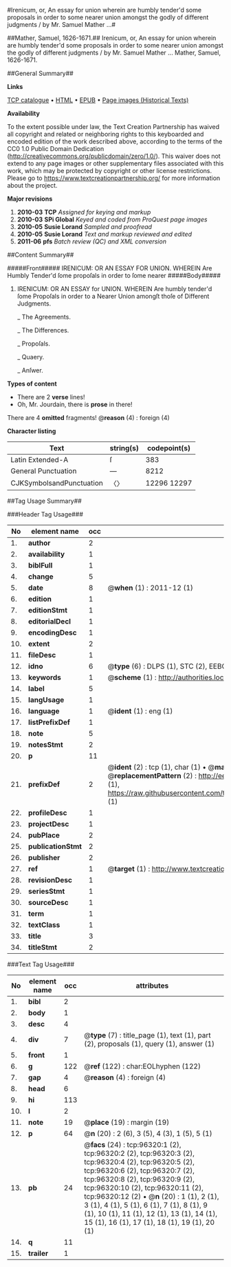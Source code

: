 #Irenicum, or, An essay for union wherein are humbly tender'd some proposals in order to some nearer union amongst the godly of different judgments / by Mr. Samuel Mather ...#

##Mather, Samuel, 1626-1671.##
Irenicum, or, An essay for union wherein are humbly tender'd some proposals in order to some nearer union amongst the godly of different judgments / by Mr. Samuel Mather ...
Mather, Samuel, 1626-1671.

##General Summary##

**Links**

[TCP catalogue](http://www.ota.ox.ac.uk/tcp/)  • 
[HTML](http://tei.it.ox.ac.uk/tcp/Texts-HTML/free/A50/A50256.html)  • 
[EPUB](http://tei.it.ox.ac.uk/tcp/Texts-EPUB/free/A50/A50256.epub) • 
[Page images (Historical Texts)](https://historicaltexts.jisc.ac.uk/eebo-12990659e)

**Availability**

To the extent possible under law, the Text Creation Partnership has waived all copyright and related or neighboring rights to this keyboarded and encoded edition of the work described above, according to the terms of the CC0 1.0 Public Domain Dedication (http://creativecommons.org/publicdomain/zero/1.0/). This waiver does not extend to any page images or other supplementary files associated with this work, which may be protected by copyright or other license restrictions. Please go to https://www.textcreationpartnership.org/ for more information about the project.

**Major revisions**

1. __2010-03__ __TCP__ *Assigned for keying and markup*
1. __2010-03__ __SPi Global__ *Keyed and coded from ProQuest page images*
1. __2010-05__ __Susie Lorand__ *Sampled and proofread*
1. __2010-05__ __Susie Lorand__ *Text and markup reviewed and edited*
1. __2011-06__ __pfs__ *Batch review (QC) and XML conversion*

##Content Summary##

#####Front#####
IRENICUM: OR AN ESSAY FOR UNION. WHEREIN Are Humbly Tender'd ſome propoſals in order to ſome nearer 
#####Body#####

1. IRENICUM: OR AN ESSAY for UNION. WHEREIN Are humbly tender'd ſome Propoſals in order to a Nearer Union amongſt thoſe of Different Judgments.

    _ The Agreements.

    _ The Differences.

    _ Propoſals.

    _ Quaery.

    _ Anſwer.

**Types of content**

  * There are 2 **verse** lines!
  * Oh, Mr. Jourdain, there is **prose** in there!

There are 4 **omitted** fragments! 
 @__reason__ (4) : foreign (4)

**Character listing**


|Text|string(s)|codepoint(s)|
|---|---|---|
|Latin Extended-A|ſ|383|
|General Punctuation|—|8212|
|CJKSymbolsandPunctuation|〈〉|12296 12297|

##Tag Usage Summary##

###Header Tag Usage###

|No|element name|occ|attributes|
|---|---|---|---|
|1.|__author__|2||
|2.|__availability__|1||
|3.|__biblFull__|1||
|4.|__change__|5||
|5.|__date__|8| @__when__ (1) : 2011-12 (1)|
|6.|__edition__|1||
|7.|__editionStmt__|1||
|8.|__editorialDecl__|1||
|9.|__encodingDesc__|1||
|10.|__extent__|2||
|11.|__fileDesc__|1||
|12.|__idno__|6| @__type__ (6) : DLPS (1), STC (2), EEBO-CITATION (1), OCLC (1), VID (1)|
|13.|__keywords__|1| @__scheme__ (1) : http://authorities.loc.gov/ (1)|
|14.|__label__|5||
|15.|__langUsage__|1||
|16.|__language__|1| @__ident__ (1) : eng (1)|
|17.|__listPrefixDef__|1||
|18.|__note__|5||
|19.|__notesStmt__|2||
|20.|__p__|11||
|21.|__prefixDef__|2| @__ident__ (2) : tcp (1), char (1)  •  @__matchPattern__ (2) : ([0-9\-]+):([0-9IVX]+) (1), (.+) (1)  •  @__replacementPattern__ (2) : http://eebo.chadwyck.com/downloadtiff?vid=$1&page=$2 (1), https://raw.githubusercontent.com/textcreationpartnership/Texts/master/tcpchars.xml#$1 (1)|
|22.|__profileDesc__|1||
|23.|__projectDesc__|1||
|24.|__pubPlace__|2||
|25.|__publicationStmt__|2||
|26.|__publisher__|2||
|27.|__ref__|1| @__target__ (1) : http://www.textcreationpartnership.org/docs/. (1)|
|28.|__revisionDesc__|1||
|29.|__seriesStmt__|1||
|30.|__sourceDesc__|1||
|31.|__term__|1||
|32.|__textClass__|1||
|33.|__title__|3||
|34.|__titleStmt__|2||


###Text Tag Usage###

|No|element name|occ|attributes|
|---|---|---|---|
|1.|__bibl__|2||
|2.|__body__|1||
|3.|__desc__|4||
|4.|__div__|7| @__type__ (7) : title_page (1), text (1), part (2), proposals (1), query (1), answer (1)|
|5.|__front__|1||
|6.|__g__|122| @__ref__ (122) : char:EOLhyphen (122)|
|7.|__gap__|4| @__reason__ (4) : foreign (4)|
|8.|__head__|6||
|9.|__hi__|113||
|10.|__l__|2||
|11.|__note__|19| @__place__ (19) : margin (19)|
|12.|__p__|64| @__n__ (20) : 2 (6), 3 (5), 4 (3), 1 (5), 5 (1)|
|13.|__pb__|24| @__facs__ (24) : tcp:96320:1 (2), tcp:96320:2 (2), tcp:96320:3 (2), tcp:96320:4 (2), tcp:96320:5 (2), tcp:96320:6 (2), tcp:96320:7 (2), tcp:96320:8 (2), tcp:96320:9 (2), tcp:96320:10 (2), tcp:96320:11 (2), tcp:96320:12 (2)  •  @__n__ (20) : 1 (1), 2 (1), 3 (1), 4 (1), 5 (1), 6 (1), 7 (1), 8 (1), 9 (1), 10 (1), 11 (1), 12 (1), 13 (1), 14 (1), 15 (1), 16 (1), 17 (1), 18 (1), 19 (1), 20 (1)|
|14.|__q__|11||
|15.|__trailer__|1||
